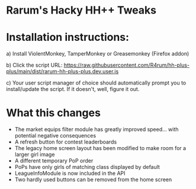 # Rarum's Hacky HH++ Tweaks

# Installation instructions:

a) Install ViolentMonkey, TamperMonkey or Greasemonkey (Firefox addon)

b) Click the script URL: https://raw.githubusercontent.com/R4rum/hh-plus-plus/main/dist/rarum-hh-plus-plus.dev.user.js

c) Your user script manager of choice should automatically prompt you to install/update the script. If it doesn't, well, figure it out.

# What this changes
* The market equips filter module has greatly improved speed... with potential negative consequences
* A refresh button for contest leaderboards
* The legacy home screen layout has been modified to make room for a larger girl image
* A different temporary PoP order
* PoPs have only girls of matching class displayed by default
* LeagueInfoModule is now included in the API
* Two hardly used buttons can be removed from the home screen
